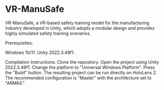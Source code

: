# VR-ManuSafe
VR-ManuSafe, a VR-based safety training model for the manufacturing industry developed in Unity, which adopts a modular design and provides highly simulated safety training scenarios. 

Prerequisites:

Windows 10/11.
Unity 2022.3.49f1.

Compilation Instructions:
Clone the repository.
Open the project using Unity 2022.3.49f1.
Change the platform to "Universal Windows Platform".
Press the "Build" button.
The resulting  project can be run directly on HoloLens 2. The recommended configuration is "Master" with the architecture set to "ARM64."
